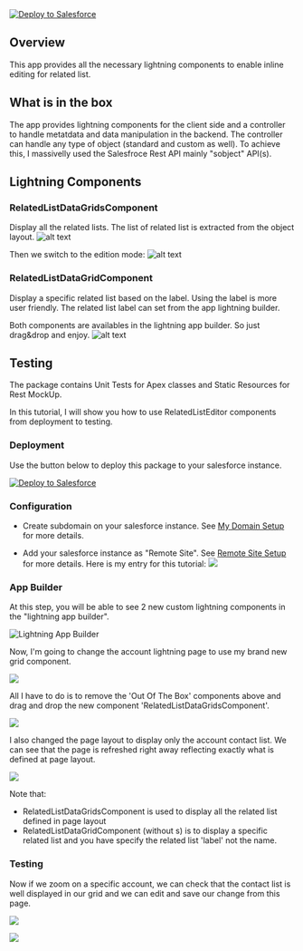<a href="https://githubsfdeploy.herokuapp.com?owner=hicham-elmansouri/&repo=SFRelatedListEditor">
  <img alt="Deploy to Salesforce"
       src="https://raw.githubusercontent.com/afawcett/githubsfdeploy/master/src/main/webapp/resources/img/deploy.png">
</a>

## Overview

This app provides all the necessary lightning components to enable inline editing for related list.

## What is in the box

The app provides lightning components for the client side and a controller to handle metatdata and data manipulation in the backend.
The controller can handle any type of object (standard and custom as well). To achieve this, I massivelly used the Salesfroce Rest API mainly "sobject" API(s). 

## Lightning Components

### RelatedListDataGridsComponent

Display all the related lists. The list of related list is extracted from the object layout.
![alt text](https://cloud.githubusercontent.com/assets/7535971/20064242/4b87cb60-a50a-11e6-9f93-425d2ab6e065.PNG "Related Lists in read mode")

Then we switch to the edition mode:
![alt text](https://cloud.githubusercontent.com/assets/7535971/20064243/4b8a0ce0-a50a-11e6-8adb-a7f21a5e819e.PNG "Related Lists in write mode")

### RelatedListDataGridComponent

Display a specific related list based on the label. Using the label is more user friendly. 
The related list label can set from the app lightning builder.

Both components are availables in the lightning app builder. So just drag&drop and enjoy.
![alt text](https://cloud.githubusercontent.com/assets/7535971/20064241/4b8711d4-a50a-11e6-93a2-adbd40a93979.PNG "App Builder")

## Testing

The package contains Unit Tests for Apex classes and Static Resources for Rest MockUp.

In this tutorial, I will show you how to use RelatedListEditor components from deployment to testing.

### Deployment
Use the button below to deploy this package to your salesforce instance.

<p><a href="https://githubsfdeploy.herokuapp.com?owner=hicham-elmansouri/&amp;repo=SFRelatedListEditor">
  <img alt="Deploy to Salesforce" src="https://raw.githubusercontent.com/afawcett/githubsfdeploy/master/src/main/webapp/resources/img/deploy.png" style="max-width:100%;">
</a></p>

### Configuration
* Create subdomain on your salesforce instance. See [My Domain Setup](https://help.salesforce.com/articleView?id=domain_name_overview.htm&language=en_US&type=0) for more details.

* Add your salesforce instance as "Remote Site". See [Remote Site Setup](https://help.salesforce.com/articleView?id=configuring_remoteproxy.htm&type=0&language=en_US&release=206.8) for more details.
Here is my entry for this tutorial:
![](https://cloud.githubusercontent.com/assets/7535971/22865451/3d4ae65c-f165-11e6-9686-b6ac20d43511.png)
 
### App Builder
At this step, you will be able to see 2 new custom lightning components in the "lightning app builder". 

![Lightning App Builder](https://cloud.githubusercontent.com/assets/7535971/22865386/59da45da-f163-11e6-94fc-9d2f68875dca.png)

Now, I'm going to change the account lightning page to use my brand new grid component. 

![](https://cloud.githubusercontent.com/assets/7535971/22865399/d168b960-f163-11e6-9158-b8e016bfd3d7.png)

All I have to do is to remove the 'Out Of The Box' components above and drag and drop the new component 'RelatedListDataGridsComponent'. 

![](https://cloud.githubusercontent.com/assets/7535971/22865469/b195282e-f165-11e6-9703-a42d3bd5fef9.png)

I also changed the page layout to display only the account contact list. We can see that the page is refreshed right away reflecting exactly what is defined at page layout.

![](https://cloud.githubusercontent.com/assets/7535971/22865535/79978a60-f166-11e6-9ce2-92470d7e645e.png)

Note that:
* RelatedListDataGridsComponent is used to display all the related list defined in page layout
* RelatedListDataGridComponent (without s) is to display a specific related list and you have specify the related list 'label' not the name.

### Testing
Now if we zoom on a specific account, we can check that the contact list is well displayed in our grid and we can edit and save our change from this page.  

![](https://cloud.githubusercontent.com/assets/7535971/22865560/f6e39892-f166-11e6-8b34-5beac7e4bdea.png)

![](https://cloud.githubusercontent.com/assets/7535971/22865582/a13617ca-f167-11e6-9919-926ee8c8f4d6.png)


